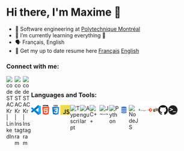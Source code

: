 <!--
**MaximeLaroche/MaximeLaroche** is a ✨ _special_ ✨ repository because its `README.md` (this file) appears on your GitHub profile.

Here are some ideas to get you started:

- 🔭 I’m currently working on ...
- 🌱 I’m currently learning ...
- 👯 I’m looking to collaborate on ...
- 🤔 I’m looking for help with ...
- 💬 Ask me about ...
- 📫 How to reach me: ...
- 😄 Pronouns: ...
- ⚡ Fun fact: ...
-->

# Hi there, I'm Maxime 👋 

- 🏫 Software engineering at  [Polytechnique Montréal](https://polymtl.ca/)
- 🌱 I’m currently learning everything 🤣
- 🗣 Français, English
- 📝 Get my up to date resume here [Français](https://github.com/MaximeLaroche/Recherche-Stage/blob/master/CV.pdf) [English](https://github.com/MaximeLaroche/Recherche-Stage/blob/BaseAnglais/CV.pdf)

### Connect with me:


[<img align="left" alt="codeSTACKr | LinkedIn" width="22px" src="https://cdn.jsdelivr.net/npm/simple-icons@v3/icons/linkedin.svg" />][linkedin]
[<img align="left" alt="codeSTACKr | Instagram" width="22px" src="https://upload.wikimedia.org/wikipedia/commons/thumb/d/df/Aiga_mail.svg/114px-Aiga_mail.svg.png" />][email]
[<img align="left" alt="codeSTACKr | Instagram" width="22px" src="https://about.gitlab.com/images/press/logo/png/gitlab-icon-rgb.png" />][gitlab]

<br />

### Languages and Tools:
<!-- VsCode -->
<img align="left" alt="Visual Studio Code" width="26px" src="https://raw.githubusercontent.com/github/explore/80688e429a7d4ef2fca1e82350fe8e3517d3494d/topics/visual-studio-code/visual-studio-code.png" />
<!-- HTML -->
<img align="left" alt="HTML5" width="26px" src="https://raw.githubusercontent.com/github/explore/80688e429a7d4ef2fca1e82350fe8e3517d3494d/topics/html/html.png" />
<!-- CSS -->
<img align="left" alt="CSS3" width="26px" src="https://raw.githubusercontent.com/github/explore/80688e429a7d4ef2fca1e82350fe8e3517d3494d/topics/css/css.png" />
<!-- Javascript -->
<img align="left" alt="JavaScript" width="26px" src="https://raw.githubusercontent.com/github/explore/80688e429a7d4ef2fca1e82350fe8e3517d3494d/topics/javascript/javascript.png" />
<!-- Typescript -->
<img align="left" alt="Typescript" width="26px" src="https://upload.wikimedia.org/wikipedia/commons/thumb/4/4c/Typescript_logo_2020.svg/512px-Typescript_logo_2020.svg.png" />
<!-- Angular -->
<img align="left" alt="Angular" width="26px" src="https://angular.io/assets/images/logos/angular/angular.svg" />

<!-- C++ -->
<img align="left" alt="C++" width="26px" src="https://upload.wikimedia.org/wikipedia/commons/thumb/1/18/ISO_C%2B%2B_Logo.svg/306px-ISO_C%2B%2B_Logo.svg.png" />
<!-- Java -->
<img align="left" alt="Java" width="26px" height="26px" src="https://upload.wikimedia.org/wikipedia/fr/2/2e/Java_Logo.svg" />
<!-- Python -->
<img align="left" alt="Python" width="26px" src="https://upload.wikimedia.org/wikipedia/commons/c/c3/Python-logo-notext.svg" />
<!-- SQL -->
<img align="left" alt="SQL" width="26px" src="https://raw.githubusercontent.com/github/explore/80688e429a7d4ef2fca1e82350fe8e3517d3494d/topics/sql/sql.png" />
<!-- NodeJS -->
<img align="left" alt="NodeJS" width="26px" src="https://cdn.worldvectorlogo.com/logos/nodejs-icon.svg" />
<!-- MongoDB -->
<img align="left" alt="MongoDB" width="26px" src="https://raw.githubusercontent.com/github/explore/80688e429a7d4ef2fca1e82350fe8e3517d3494d/topics/mongodb/mongodb.png" />
<img align="left" alt="Git" width="26px" src="https://raw.githubusercontent.com/github/explore/80688e429a7d4ef2fca1e82350fe8e3517d3494d/topics/git/git.png" />
<img align="left" alt="GitHub" width="26px" src="https://raw.githubusercontent.com/github/explore/78df643247d429f6cc873026c0622819ad797942/topics/github/github.png" />
<img align="left" alt="Terminal" width="26px" src="https://raw.githubusercontent.com/github/explore/80688e429a7d4ef2fca1e82350fe8e3517d3494d/topics/terminal/terminal.png" />

<br />
<br />



[email]: mailto:mlaroche2009@gmail.com
[linkedin]: https://www.linkedin.com/in/laroche-maxime/
[gitlab]: https://gitlab.com/MaximeLaroche